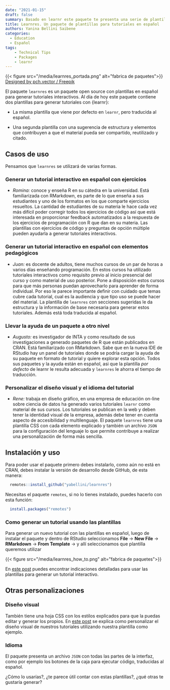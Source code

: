 ```yaml
---
date: "2021-01-15"
draft: false
summary: Basado en learnr este paquete te presenta una serie de plantillas para tutoriales en español.
title: Learnres. Un paquete de plantillas para tutoriales en español
authors: Yanina Bellini Saibene
categories:
  - Education
  - Español
tags: 
    - Technical Tips
    - Packages
    - learnr
---
```



{{< figure src="/media/learnres_portada.png" alt="fabrica de paquetes">}}
<a href="http://www.freepik.com">Designed by pch.vector / Freepik</a>

El paquete `learnres` es un paquete open source con plantillas en español para generar tutoriales interactivos. Al día de hoy este paquete contiene dos plantillas para generar tutoriales con {learnr}:

- La misma plantilla que viene por defecto en `learnr`, pero traducida al español.

- Una segunda plantilla con una sugerencia de estructura y elementos que contribuyen a que el material pueda ser compartido, reutilizado y citado.

## Casos de uso

Pensamos que `learnres` se utilizará de varias formas.

### Generar un tutorial interactivo en español con ejercicios

* _Romina:_ conoce y enseña R en su cátedra en la universidad. Está familiarizada con RMarkdown, es parte de lo que enseña a sus estudiantes y uno de los formatos en los que comparte ejercicios resueltos. La cantidad de estudiantes de su materia le hace cada vez más difícil poder corregir todos los ejercicios de código así que está interesada en proporcionar feedback automatizados a la respuesta de los ejercicios de programación con R que dan en su materia.  Las plantillas con ejercicios de código y preguntas de opción múltiple pueden ayudarla a generar tutoriales interactivos.

### Generar un tutorial interactivo en español con elementos pedagógicos

* _Juan:_ es docente de adultos, tiene muchos cursos de un par de horas a varios días enseñando programación. En estos cursos ha utilizado tutoriales interactivos como requisito previo al inicio presencial del curso y como material de uso posterior.  Pone a disposición estos cursos para que más personas puedan aprovecharlo para aprender de forma individual.  Por eso le parece importante definir con cuidado que temas cubre cada tutorial, cual es la audiencia y que tipo uso se puede hacer del material.  La plantilla de `learnres` con secciones sugeridas le da estructura y la información de base necesaria para generar estos tutoriales.  Además está toda traducida al español.

### Llevar la ayuda de un paquete a otro nivel

* _Augusto:_ es investigador de INTA y como resultado de sus investigaciones a generado paquetes de R que están publicados en CRAN. Está familiarizado con RMarkdown. Sabe que en la nueva IDE de RStudio hay un panel de tutoriales donde se podría cargar la ayuda de su paquete en formato de tutorial y quiere explorar esta opción.  Todos sus paquetes y la ayuda están en español, asi que la plantilla _por defecto_ de learnr le resulta adecuada y `learnres` le ahorra el tiempo de traducción.

### Personalizar el diseño visual y el idioma del tutorial

* _Rene:_ trabaja en diseño gráfico, en una empresa de educación on-line sobre ciencia de datos ha generado varios tutoriales `learnr` como material de sus cursos. Los tutoriales se publican en la web y deben tener la identidad visual de la empresa, además debe tener en cuenta aspecto de accesibilidad y multilenguaje.  El paquete `learnres` tiene una plantilla CSS con cada elemento explicado y también un archivo `JSON` para la configuración del lenguaje lo que permite contribuye a realizar una personalización de forma más sencilla. 

## Instalación y uso

Para poder usar el paquete primero debes instalarlo, como aún no está en CRAN, debes instalar la versión de desarrollo desde GitHub, de esta manera:

``` r
  remotes::install_github("yabellini/learnres")
```

Necesitas el paquete `remotes`, si no lo tienes instalado, puedes hacerlo con esta función:

``` r
  install.packages("remotes")
```

### Como generar un tutorial usando las plantillas

Para generar un nuevo tutorial con las plantillas en español, luego de instalar el paquete y dentro de RStudio seleccionamos **File** -> **New File** -> **RMarkdown** -> **From Template** -> y allí seleccionamos que plantilla queremos utilizar

{{< figure src="/media/learnres_how_to.png" alt="fabrica de paquetes">}}


En [este post](https://learning-learnr.netlify.app/post/tutorialesconlearnr/) puedes encontrar indicaciones detalladas para usar las plantillas para generar un tutorial interactivo.


## Otras personalizaciones

### Diseño visual

También tiene una hoja CSS con los estilos explicados para que la puedas editar y generar los propios.  En [este post](https://learning-learnr.netlify.app/post/learnr_desing_css/) se explica como personalizar el diseño visual de nuestros tutoriales utilizando nuestra plantilla como ejemplo.

### Idioma

El paquete presenta un archivo `JSON` con todas las partes de la interfaz, como por ejemplo los botones de la caja para ejecutar código, traducidas al español.


¿Cómo lo usarías?, ¿te parece útil contar con estas plantillas?, ¿qué otras te gustaría generar?